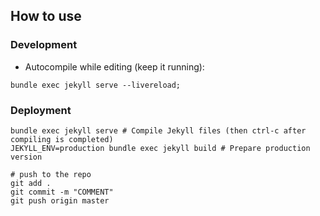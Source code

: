 ## How to use

### Development

-   Autocompile while editing (keep it running):

```
bundle exec jekyll serve --livereload;
```

### Deployment

```
bundle exec jekyll serve # Compile Jekyll files (then ctrl-c after compiling is completed)
JEKYLL_ENV=production bundle exec jekyll build # Prepare production version

# push to the repo
git add .
git commit -m "COMMENT"
git push origin master
```
